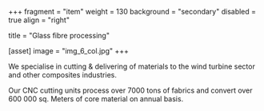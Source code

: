 +++
fragment = "item"
weight = 130
background = "secondary"
disabled = true
align = "right"

title = "Glass fibre processing"

[asset]
    image = "img_6_col.jpg"
+++

We specialise in cutting & delivering of materials to the wind turbine sector and other composites industries.

Our CNC cutting units process over 7000 tons of fabrics and convert over 600 000 sq. Meters of core material on annual basis.
